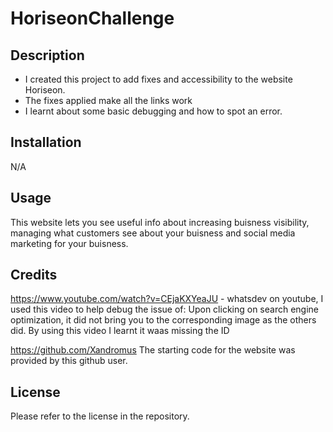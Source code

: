 # HoriseonChallenge

## Description

- I created this project to add fixes and accessibility to the website Horiseon.
- The fixes applied make all the links work
- I learnt about some basic debugging and how to spot an error.


## Installation

N/A

## Usage

This website lets you see useful info about increasing buisness visibility, managing what customers see about your buisness and social media marketing for your buisness. 

## Credits

https://www.youtube.com/watch?v=CEjaKXYeaJU - whatsdev on youtube, I used this video to help debug the issue of: Upon clicking on search engine optimization, it did not bring you to the corresponding image as the others did. By using this video I learnt it waas missing the ID

https://github.com/Xandromus The starting code for the website was provided by this github user. 


## License

Please refer to the license in the repository. 